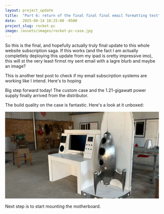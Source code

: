 ```yaml
---
layout: project_update
title:  "Part 6: return of the final final final email formatting test"
date:   2025-08-14 18:25:00 -0500
project_slug: rocket-pc
image: /assets/images/rocket-pc-case.jpg
---
```


So this is the final, and hopefully actually truly final update to this whole website subscription saga. If this works (and the fact I am actually completlely deploying this update from my ipad is oretty impressive imo), this will st the very least firmst my sent email with a lagre blurb and maybe an image?

This is another test post to check if my email subscirption systems are working like I intend. Here's to hoping

Big step forward today! The custom case and the 1.21-gigawatt power supply finally arrived from the distributor.

The build quality on the case is fantastic. Here's a look at it unboxed:

![Photo of the new computer case](/assets/images/rocket-pc-case.jpg)

Next step is to start mounting the motherboard.
